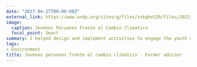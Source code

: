 ```yaml
---
date: "2017-04-27T00:00:00Z"
external_link: https://www.undp.org/sites/g/files/zskgke326/files/2022-05/UNDP-Elevating-Meaningful-Youth-Engagement-for-Climate-Action-2.pdf
image:
  caption: Jovenes Peruanos Frente el Cambio Climatico
  focal_point: Smart
summary: I helped design and implement activities to engage the youth with the Climate policy in Peru. 
tags:
- Environment
title: Jóvenes peruanos frente el cambio climático - Former advisor
---
```

